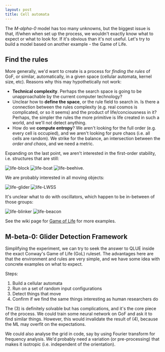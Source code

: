 ```yaml
---
layout: post
title: Cell automata
---
```


The _M-alpha-0_ model has too many unknowns, but the biggest issue is that, if/when when set up the process, we wouldn't exactly know what to expect or what to look for. If it's obvious than it's not useful. Let's try to build a model based on another example - the Game of Life.

## Find the rules

More generally, we'd want to create is a process for *finding the rules* of GoF, or similar, automatically, in a given space (cellular automata, kernel size, etc). Reasons why this may hypothetically not work:
  
  - **Technical complexity**. Perhaps the search space is going to be unapproachable by the current computer technology?
  - Unclear how to **define the space**, or the rule field to search in. Is there a connection between the rules complexity (e.g. real cosmos is complicated, or so it seems) and the product of life/conciousness in it? Perhaps, the simpler the rules the more primitive is life created in such a world, and we'll not detect anything.
  - How do we **compute entropy**? We aren't looking for the full order (e.g. every cell is occupied), and we aren't looking for pure chaos (i.e. all cells are random). We strike for the balance, an intersection between the *order and chaos*, and we need a metric.


Expanding on the last point, we aren't interested in the first-order stability, i.e. structures that are still:

![life-block](https://upload.wikimedia.org/wikipedia/commons/thumb/9/96/Game_of_life_block_with_border.svg/132px-Game_of_life_block_with_border.svg.png) ![life-boat](https://upload.wikimedia.org/wikipedia/commons/thumb/7/7f/Game_of_life_boat.svg/164px-Game_of_life_boat.svg.png) ![life-beehive](https://upload.wikimedia.org/wikipedia/commons/thumb/6/67/Game_of_life_beehive.svg/196px-Game_of_life_beehive.svg.png).

We are probably interested in all moving objects:

![life-glider](https://upload.wikimedia.org/wikipedia/commons/f/f2/Game_of_life_animated_glider.gif) ![life-LWSS](https://upload.wikimedia.org/wikipedia/commons/3/37/Game_of_life_animated_LWSS.gif)

It's unclear what to do with oscillators, which happen to be in-between of those groups:

![life-blinker](https://upload.wikimedia.org/wikipedia/commons/9/95/Game_of_life_blinker.gif) ![life-beacon](https://upload.wikimedia.org/wikipedia/commons/1/1c/Game_of_life_beacon.gif)

See the wiki page for [Game of Life](https://en.wikipedia.org/wiki/Conway%27s_Game_of_Life) for more examples.

## M-beta-0: Glider Detection Framework

Simplifying the experiment, we can try to seek the answer to QLUE inside the exact Conway's Game of Life (GoL) ruleset. The advantages here are that the environment and rules are very simple, and we have some idea with concrete examples on what to expect.

Steps:
  1. Build a cellular automata
  2. Run on a set of random input configurations
  3. Detect things that move
  4. Confirm if we find the same things interesting as human researchers do

The (3) is definitely solvable but has complications, and it's the core piece of the process. We could train some neural network on GoF and ask it to find similar things. However, this would invalidate the result of (4), because the ML may overfit on the expectations.

We could also analyse the grid in code, say by using Fourier transform for frequency analysis. We'd probably need a variation (or pre-processing) that makes it isotropic (i.e. independent of the orientation).